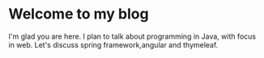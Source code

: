 # Welcome to my blog

I'm glad you are here. I plan to talk about programming in Java, with focus in web. Let's discuss spring framework,angular and thymeleaf.
